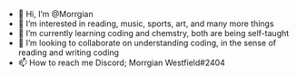 - 👋 Hi, I’m @Morrgian
- 👀 I’m interested in reading, music, sports, art, and many more things
- 🌱 I’m currently learning coding and chemstry, both are being self-taught 
- 💞️ I’m looking to collaborate on understanding coding, in the sense of reading and writing coding
- 📫 How to reach me Discord; Morrgian Westfield#2404

<!---
Morrgian/Morrgian is a ✨ special ✨ repository because its `README.md` (this file) appears on your GitHub profile.
You can click the Preview link to take a look at your changes.
--->
